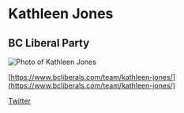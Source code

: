 # Kathleen Jones

## BC Liberal Party

![Photo of Kathleen Jones](images/image15.png)

[https://www.bcliberals.com/team/kathleen-jones/](https://www.bcliberals.com/team/kathleen-jones/)

[Twitter](https://twitter.com/KathleenNanaimo)

